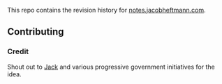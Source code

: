 This repo contains the revision history for [notes.jacobheftmann.com](http://notes.jacobheftmann.com).

## Contributing


### Credit
Shout out to [Jack]() and various progressive government initiatives for the idea.